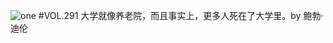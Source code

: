 ![one](http://image.wufazhuce.com/FgJzo0iQleSBhnp-2NB-sgMUyaXd)
#VOL.291
大学就像养老院，而且事实上，更多人死在了大学里。by 鲍勃·迪伦